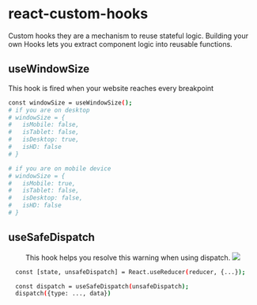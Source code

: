 # react-custom-hooks

Custom hooks they are a mechanism to reuse stateful logic. Building your own Hooks lets you extract component logic into reusable functions.


## useWindowSize
<p>This hook is fired when your website reaches every breakpoint</p>

```sh
const windowSize = useWindowSize();
# if you are on desktop 
# windowSize = { 
#   isMobile: false,
#   isTablet: false,
#   isDesktop: true,
#   isHD: false
# }

# if you are on mobile device 
# windowSize = {
#   isMobile: true,
#   isTablet: false,
#   isDesktop: false,
#   isHD: false
# }
```

## useSafeDispatch

<p align="center">
    This hook helps you resolve this warning when using dispatch.
    <img src="https://miro.medium.com/max/1172/1*LNooQtqru3ZavWrnxNs2mQ.png" />
</p>

```sh
  const [state, unsafeDispatch] = React.useReducer(reducer, {...});

  const dispatch = useSafeDispatch(unsafeDispatch);
  dispatch({type: ..., data})
```
